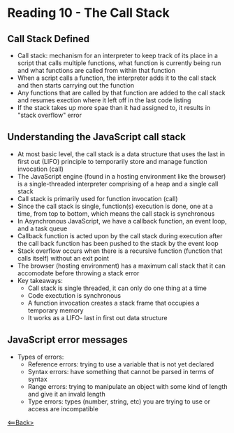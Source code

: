 # Reading 10 - The Call Stack

## Call Stack Defined

- Call stack: mechanism for an interpreter to keep track of its place in a script that calls multiple functions, what function is currently being run and what functions are called from within that function
- When a script calls a function, the interpreter adds it to the call stack and then starts carrying out the function
- Any functions that are called by that function are added to the call stack and resumes exection where it left off in the last code listing
- If the stack takes up more spae than it had assigned to, it results in "stack overflow" error

## Understanding the JavaScript call stack

- At most basic level, the call stack is a data structure that uses the last in first out (LIFO) principle to temporarily store and manage function invocation (call)
- The JavaScript engine (found in a hosting environment like the browser) is a single-threaded interpreter comprising of a heap and a single call stack
- Call stack is primarily used for function invocation (call)
- Since the call stack is single, function(s) execution is done, one at a time, from top to bottom, which means the call stack is synchronous
- In Asynchronous JavaScript, we have a callback function, an event loop, and a task queue
- Callback function is acted upon by the call stack during execution after the call back function has been pushed to the stack by the event loop
- Stack overflow occurs when there is a recursive function (function that calls itself) without an exit point
- The browser (hosting environment) has a maximum call stack that it can accomodate before throwing a stack error
- Key takeaways:
  - Call stack is single threaded, it can only do one thing at a time
  - Code exectution is synchronous
  - A function invocation creates a stack frame that occupies a temporary memory
  - It works as a LIFO- last in first out data structure

## JavaScript error messages

- Types of errors:
  - Reference errors: trying to use a variable that is not yet declared
  - Syntax errors: have something that cannot be parsed in terms of syntax
  - Range errors: trying to manipulate an object with some kind of length and give it an invald length
  - Type errors: types (number, string, etc) you are trying to use or access are incompatible

[<==Back>](README.md)